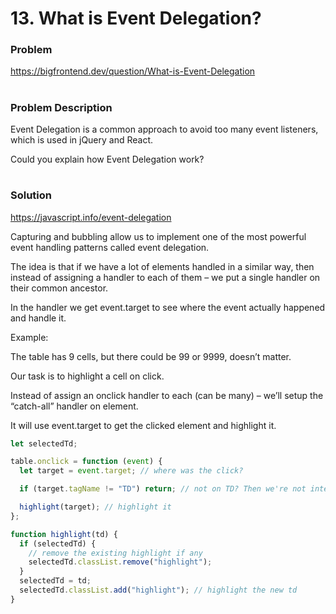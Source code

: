# 13. What is Event Delegation?

### Problem

https://bigfrontend.dev/question/What-is-Event-Delegation

#

### Problem Description

Event Delegation is a common approach to avoid too many event listeners, which is used in jQuery and React.

Could you explain how Event Delegation work?

#

### Solution

https://javascript.info/event-delegation

Capturing and bubbling allow us to implement one of the most powerful event handling patterns called event delegation.

The idea is that if we have a lot of elements handled in a similar way, then instead of assigning a handler to each of them – we put a single handler on their common ancestor.

In the handler we get event.target to see where the event actually happened and handle it.

Example:

The table has 9 cells, but there could be 99 or 9999, doesn’t matter.

Our task is to highlight a cell <td> on click.

Instead of assign an onclick handler to each <td> (can be many) – we’ll setup the “catch-all” handler on <table> element.

It will use event.target to get the clicked element and highlight it.

```js
let selectedTd;

table.onclick = function (event) {
  let target = event.target; // where was the click?

  if (target.tagName != "TD") return; // not on TD? Then we're not interested

  highlight(target); // highlight it
};

function highlight(td) {
  if (selectedTd) {
    // remove the existing highlight if any
    selectedTd.classList.remove("highlight");
  }
  selectedTd = td;
  selectedTd.classList.add("highlight"); // highlight the new td
}
```
